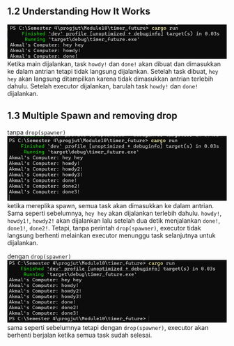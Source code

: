 ## 1.2 Understanding How It Works  
![](./img/1.2_UnderstandingHowItWorks.png)  
Ketika main dijalankan, task `howdy!` dan `done!` akan dibuat dan  dimasukkan ke dalam antrian tetapi tidak langsung dijalankan. Setelah task dibuat, `hey hey` akan langsung ditampilkan karena tidak dimasukkan antrian terlebih dahulu. Setelah executor dijalankan, barulah task `howdy!` dan `done!` dijalankan.  


## 1.3 Multiple Spawn and removing drop  
tanpa `drop(spawner)`  
![](./img/1.3_WithoutDropSpawner.png)
ketika mereplika spawn, semua task akan dimasukkan ke dalam antrian. Sama seperti sebelumnya, `hey hey` akan dijalankan terlebih dahulu. `howdy!`, `howdy1!`, `howdy2!` akan dijalankan lalu setelah dua detik menjalankan `done!`, `done1!`, `done2!`.  Tetapi, tanpa perintah `drop(spawner)`, executor tidak langsung berhenti melainkan executor menunggu task selanjutnya untuk dijalankan. 

dengan `drop(spawner)`  
![](./img/1.3_WithDropSpawner.png)  
sama seperti sebelumnya tetapi dengan `drop(spawner)`, executor akan berhenti berjalan ketika semua task sudah selesai.